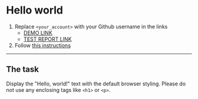# Hello world
1. Replace `<your_account>` with your Github username in the links
    - [DEMO LINK](https://Cheliojul.github.io/layout_hello-world/) <br>
    - [TEST REPORT LINK](https://Cheliojul>.github.io/layout_hello-world/report/html_report/)
2. Follow [this instructions](https://mate-academy.github.io/layout_task-guideline/)
___

## The task 
Display the "Hello, world!" text with the default browser styling. Please do not 
use any enclosing tags like `<h1>` or `<p>`.
